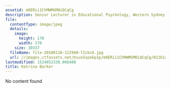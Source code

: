 ```yaml
---
assetid: mOERii1ChMWMGM0iQCqCg
description: Senior Lecturer in Educational Psychology, Western Sydney University
file:
  contentType: image/jpeg
  details:
    image:
      height: 170
      width: 170
    size: 30337
  fileName: file-20180118-122940-l5ibc6.jpg
  url: //images.ctfassets.net/bsux5spekp1p/mOERii1ChMWMGM0iQCqCg/021b1ab1d921b73b034d47301861c5a9/file-20180118-122940-l5ibc6.jpg
lastmodified: 1524652338.066408
title: Katrina Barker
---
```

No content found